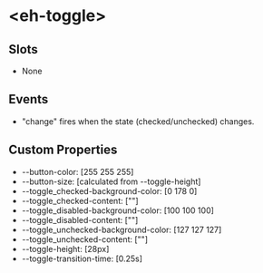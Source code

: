 # &lt;eh-toggle&gt;

## Slots
* None

## Events
* "change" fires when the state (checked/unchecked) changes.

## Custom Properties
* --button-color: [255 255 255]
* --button-size: [calculated from --toggle-height]
* --toggle_checked-background-color: [0 178 0]
* --toggle_checked-content: [""]
* --toggle_disabled-background-color: [100 100 100]
* --toggle_disabled-content: [""]
* --toggle_unchecked-background-color: [127 127 127]
* --toggle_unchecked-content: [""]
* --toggle-height: [28px]
* --toggle-transition-time: [0.25s]
